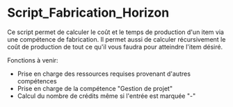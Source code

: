 # Script_Fabrication_Horizon

Ce script permet de calculer le coût et le temps de production d'un item via une compétence de fabrication. Il permet aussi de calculer récursivement le coût de production de tout ce qu'il vous faudra pour atteindre l'item désiré.

Fonctions à venir:

- Prise en charge des ressources requises provenant d'autres compétences
- Prise en charge de la compétence "Gestion de projet"
- Calcul du nombre de crédits même si l'entrée est marquée "-"
